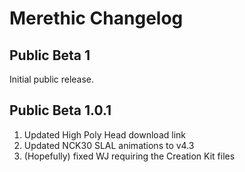 # Merethic Changelog

## Public Beta 1
Initial public release.

## Public Beta 1.0.1
1. Updated High Poly Head download link
2. Updated NCK30 SLAL animations to v4.3
3. (Hopefully) fixed WJ requiring the Creation Kit files